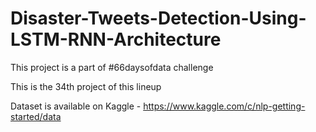 # Disaster-Tweets-Detection-Using-LSTM-RNN-Architecture

This project is a part of #66daysofdata challenge

This is the 34th project of this lineup

Dataset is available on Kaggle - https://www.kaggle.com/c/nlp-getting-started/data
